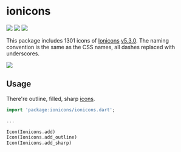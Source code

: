 # ionicons

![](https://img.shields.io/pub/v/ionicons)
![](https://img.shields.io/github/license/ez-connect/flutter-ionicons)
![](https://img.shields.io/github/issues/ez-connect/flutter-ionicons)

This package includes 1301 icons of [Ionicons](https://ionicons.com/) [v5.3.0](https://github.com/ionic-team/ionicons/releases/tag/v5.3.0). The naming convention is the same as the CSS names, all dashes replaced with underscores.

![](https://i.ibb.co/tY6mkt1/flutter-ionicons.png)

## Usage

There're outline, filled, sharp [icons](https://ionicons.com/).

```dart
import 'package:ionicons/ionicons.dart';

...

Icon(Ionicons.add)
Icon(Ionicons.add_outline)
Icon(Ionicons.add_sharp)
```
